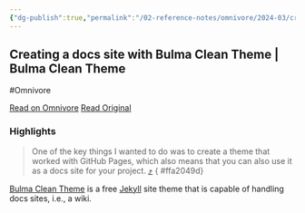 ```yaml
---
{"dg-publish":true,"permalink":"/02-reference-notes/omnivore/2024-03/creating-a-docs-site-with-bulma-clean-theme-bulma-clean-theme/","title":"Creating a docs site with Bulma Clean Theme | Bulma Clean Theme\n","metatags":{"description":"How to create a docs site for your project with Bulma Clean Theme","og:image":"https://i.imgur.com/LmCg5HX.png"},"tags":["MMW-Dev/Alternative-Sites"]}
---
```



## Creating a docs site with Bulma Clean Theme | Bulma Clean Theme
#Omnivore

[Read on Omnivore](https://omnivore.app/me/https-www-csrhymes-com-bulma-clean-theme-2020-05-08-creating-a-d-18e4bd46ccc)
[Read Original](https://www.csrhymes.com/bulma-clean-theme/2020/05/08/creating-a-docs-site-with-bulma-clean-theme/)

### Highlights

> One of the key things I wanted to do was to create a theme that worked with GitHub Pages, which also means that you can also use it as a docs site for your project. [⤴️](https://omnivore.app/me/https-www-csrhymes-com-bulma-clean-theme-2020-05-08-creating-a-d-18e4bd46ccc#ffa2049d-b388-4087-9531-7369409acf45) 
{ #ffa2049d}


[Bulma Clean Theme](https://github.com/chrisrhymes/bulma-clean-theme/) is a free [Jekyll](https://jekyllrb.com/) site theme that is capable of handling docs sites, i.e., a wiki.


